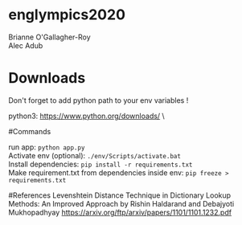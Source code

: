 # englympics2020

Brianne O'Gallagher-Roy \
Alec Adub

# Downloads

Don't forget to add python path to your env variables ! 

python3: https://www.python.org/downloads/ \

#Commands

run app: ```python app.py``` \
Activate env (optional): ```./env/Scripts/activate.bat``` \
Install dependencies: ```pip install -r requirements.txt``` \
Make requirement.txt from dependencies inside env: ```pip freeze > requirements.txt```

#References
Levenshtein Distance Technique in Dictionary Lookup Methods: An Improved Approach by Rishin Haldarand and Debajyoti Mukhopadhyay
https://arxiv.org/ftp/arxiv/papers/1101/1101.1232.pdf
